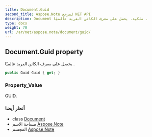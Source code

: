 ```yaml
---
title: Document.Guid
second_title: Aspose.Note لمرجع NET API
description: Document ملكية. يحصل على معرف الكائن الفريد عالميًا .
type: docs
weight: 70
url: /ar/net/aspose.note/document/guid/
---
```

## Document.Guid property

يحصل على معرف الكائن الفريد عالميًا .

```csharp
public Guid Guid { get; }
```

### Property_Value

GUID.

### أنظر أيضا

* class [Document](../)
* مساحة الاسم [Aspose.Note](../../document/)
* المجسم [Aspose.Note](../../../)


